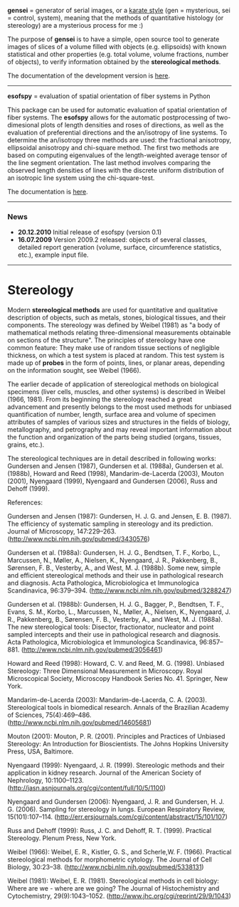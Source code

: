 **gensei** = generator of serial images, or a [karate style](http://en.wikipedia.org/wiki/Gensei-ryū) (gen = mysterious, sei = control, system), meaning that the methods of quantitative histology (or stereology) are a mysterious process for me :)

The purpose of **gensei** is to have a simple, open source tool to generate images of slices of a volume filled with objects (e.g. ellipsoids) with known statistical and other properties (e.g. total volume, volume fractions, number of objects), to verify information obtained by the **stereological methods**.

The documentation of the development version is [here](http://docs.sfepy.org/gensei/doc-devel).


---


**esofspy** = evaluation of spatial orientation of fiber systems in Python

This package can be used for automatic evaluation of spatial orientation of fiber systems. The **esofspy** allows for the automatic postprocessing of two-dimesional plots of length densities and roses of directions, as well as the evaluation of preferential directions and the an/isotropy of line systems. To determine the an/isotropy three methods are used: the fractional anisotropy, ellipsoidal anisotropy and chi-square method. The first two methods are based on computing eigenvalues of the length-weighted average tensor of the line segment orientation. The last method involves comparing the observed length densities of lines with the discrete uniform distribution of an isotropic line system using the chi-square-test.

The documentation is [here](http://docs.sfepy.org/esofspy).


---


### News ###

  * **20.12.2010** Initial release of esofspy (version 0.1)
  * **16.07.2009** Version 2009.2 released: objects of several classes, detailed report generation (volume, surface, circumference statistics, etc.), example input file.


---


# Stereology #

Modern **stereological methods** are used for quantitative and qualitative description of objects, such as metals, stones, biological tissues, and their components. The stereology was defined by Weibel (1981) as "a body of mathematical methods relating three-dimensional measurements obtainable on sections of the structure". The principles of stereology have one common feature: They make use of random tissue sections of negligible thickness, on which a test system is placed at random. This test system is made up of **probes** in the form of points, lines, or planar areas, depending on the information sought, see Weibel (1966).

The earlier decade of application of stereological methods on biological specimens (liver cells, muscles, and other systems) is described in Weibel (1966, 1981). From its beginning the stereology reached a great advancement and presently belongs to the most used methods for unbiased quantification of number, length, surface area and volume of specimen attributes of samples of various sizes and structures in the fields of biology, metallography, and petrography and may reveal important information about the function and organization of the parts being studied (organs, tissues, grains, etc.).

The stereological techniques are in detail described in following works: Gundersen and Jensen (1987), Gundersen et al. (1988a), Gundersen et al. (1988b), Howard and Reed (1998),  Mandarim-de-Lacerda (2003),  Mouton (2001), Nyengaard (1999), Nyengaard and Gundersen (2006), Russ and Dehoff (1999).

References:

Gundersen and Jensen (1987): Gundersen, H. J. G. and Jensen, E. B. (1987). The efficiency of systematic sampling in stereology and its prediction. Journal of Microscopy, 147:229–263. (http://www.ncbi.nlm.nih.gov/pubmed/3430576)

Gundersen et al. (1988a):  Gundersen, H. J. G., Bendtsen, T. F., Korbo, L., Marcussen, N., Møller, A., Nielsen, K., Nyengaard, J. R., Pakkenberg, B., Sørensen, F. B., Vesterby, A., and West, M. J. (1988b). Some new, simple and efficient stereological methods and their use in pathological research and diagnosis. Acta Pathologica, Microbiologica et Immunologica Scandinavica, 96:379–394. (http://www.ncbi.nlm.nih.gov/pubmed/3288247)

Gundersen et al. (1988b): Gundersen, H. J. G., Bagger, P., Bendtsen, T. F., Evans, S. M., Korbo, L., Marcussen, N., Møller, A., Nielsen, K., Nyengaard, J. R., Pakkenberg, B., Sørensen, F. B., Vesterby, A., and West, M. J. (1988a). The new stereological tools: Disector, fractionator, nucleator and point sampled intercepts and their use in pathological research and diagnosis. Acta Pathologica, Microbiologica et Immunologica Scandinavica, 96:857–881. (http://www.ncbi.nlm.nih.gov/pubmed/3056461)

Howard and Reed (1998): Howard, C. V. and Reed, M. G. (1998). Unbiased Stereology: Three Dimensional Measurement in Microscopy. Royal Microscopical Society, Microscopy Handbook Series No. 41. Springer, New York.

Mandarim-de-Lacerda (2003): Mandarim-de-Lacerda, C. A. (2003). Stereological tools in biomedical research. Annals of the Brazilian Academy of Sciences, 75(4):469–486.(http://www.ncbi.nlm.nih.gov/pubmed/14605681)

Mouton (2001): Mouton, P. R. (2001). Principles and Practices of Unbiased Stereology: An Introduction for Bioscientists. The Johns Hopkins University Press, USA, Baltimore.

Nyengaard (1999): Nyengaard, J. R. (1999). Stereologic methods and their application in kidney research. Journal of the American Society of Nephrology, 10:1100–1123. (http://jasn.asnjournals.org/cgi/content/full/10/5/1100)

Nyengaard and Gundersen (2006): Nyengaard, J. R. and Gundersen, H. J. G. (2006). Sampling for stereology in lungs. European Respiratory Review, 15(101):107–114. (http://err.ersjournals.com/cgi/content/abstract/15/101/107)

Russ and Dehoff (1999): Russ, J. C. and Dehoff, R. T. (1999). Practical Stereology. Plenum Press, New York.

Weibel (1966): Weibel, E. R., Kistler, G. S., and Scherle,W. F. (1966). Practical stereological methods for morphometric cytology. The Journal of Cell Biology, 30:23–38. (http://www.ncbi.nlm.nih.gov/pubmed/5338131)

Weibel (1981): Weibel, E. R. (1981). Stereological methods in cell biology: Where are we - where are we going? The Journal of Histochemistry and Cytochemistry, 29(9):1043–1052. (http://www.jhc.org/cgi/reprint/29/9/1043)
